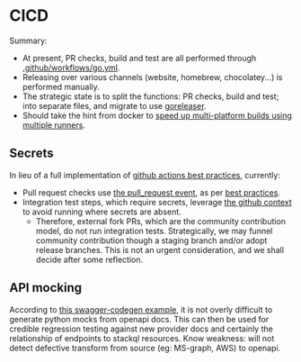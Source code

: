 

# CICD

Summary:

- At present, PR checks, build and test are all performed through [.github/workflows/go.yml](/.github/workflows/go.yml).
- Releasing over various channels (website, homebrew, chocolatey...) is performed manually.
- The strategic state is to split the functions: PR checks, build and test; into separate files, and migrate to use [goreleaser](https://goreleaser.com/).
- Should take the hint from docker to [speed up multi-platform builds using multiple runners](https://docs.docker.com/build/ci/github-actions/multi-platform/#distribute-build-across-multiple-runners).


## Secrets

In lieu of a full implementation of [github actions best practices](https://securitylab.github.com/research/github-actions-preventing-pwn-requests/), currently:
- Pull request checks use [the pull_request event](https://docs.github.com/en/actions/using-workflows/events-that-trigger-workflows#pull_request), as per [best practices](https://securitylab.github.com/research/github-actions-preventing-pwn-requests/).
- Integration test steps, which require secrets, leverage [the github context](https://docs.github.com/en/actions/learn-github-actions/contexts#github-context) to avoid running where secrets are absent.
    - Therefore, external fork PRs, which are the community contribution model, do not run integration tests.  Strategically, we may funnel community contribution though a staging branch and/or adopt release branches.  This is not an urgent consideration, and we shall decide after some reflection.

## API mocking

According to [this swagger-codegen example](https://github.com/swagger-api/swagger-codegen/blob/master/bin/python-flask-petstore.sh), it is not overly difficult to generate python mocks from openapi docs.  This can then be used for credible regression testing against new provider docs and certainly the relationship of endpoints to stackql resources.  Know weakness: will not detect defective transform from source (eg: MS-graph, AWS) to openapi.
